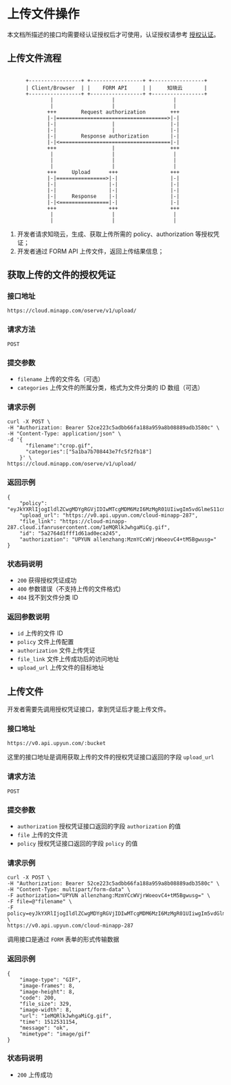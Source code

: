 # 上传文件操作

本文档所描述的接口均需要经认证授权后才可使用，认证授权请参考 [授权认证](./authentication.md)。

## 上传文件流程

```

      +-----------------+ +-----------------+ +-----------------+
      | Client/Browser  | |    FORM API     | |     知晓云       |
      +-----------------+ +-----------------+ +-----------------+
              |                   |                   |
              |                   |                   |
             +++        Request authorization        +++
             |-|====================================>|-|
             |-|                  |                  |-|
             |-|                  |                  |-|
             |-|        Response authorization       |-|
             |-|<====================================|-|
             +++                  |                  +++
              |                   |                   |
              |                   |                   |
              |                   |                   |
             +++     Upload      +++                 +++
             |-|================>|-|                 |-|
             |-|                 |-|                 |-|
             |-|                 |-|                 |-|
             |-|     Response    |-|                 |-|
             |-|<================|-|                 |-|
             +++                 +++                 +++
              |                   |                   |
              |                   |                   |  

```

1. 开发者请求知晓云，生成、获取上传所需的 policy、authorization 等授权凭证；
2. 开发者通过 FORM API 上传文件，返回上传结果信息；


## 获取上传的文件的授权凭证

### 接口地址

`https://cloud.minapp.com/oserve/v1/upload/`

### 请求方法

`POST`

### 提交参数

- `filename` 上传的文件名（可选）
- `categories` 上传文件的所属分类，格式为文件分类的 ID 数组（可选）

### 请求示例

```
curl -X POST \
-H "Authorization: Bearer 52ce223c5adbb66fa188a959a8b08889adb3580c" \
-H "Content-Type: application/json" \
-d '{
      "filename":"crop.gif",
      "categories":["5a1ba7b708443e7fc5f2fb18"]
    }' \
https://cloud.minapp.com/oserve/v1/upload/
```

### 返回示例

```
{
    "policy": "eyJkYXRlIjogIldlZCwgMDYgRGVjIDIwMTcgMDM6MzI6MzMgR01UIiwgIm5vdGlmeS11cmwiOiAiaHR0cHM6Ly9zc28uaWZhbnIuY29tL2V4dGFwaS9oeWRyb2dlbi91cHl1bi9jYWxsYmFjay8yODcvNWEyNzY0ZDFmZmYxZDYxYWQwZWNhMjQ1LyIsICJidWNrZXQiOiAiY2xvdWQtbWluYXBwLTI4NyIsICJzYXZlLWtleSI6ICIxZU1RUmxrSndoZ2FNaUNnLmdpZiIsICJleHBpcmF0aW9uIjogMTUxMjUzMTQ1M30=",
    "upload_url": "https://v0.api.upyun.com/cloud-minapp-287",
    "file_link": "https://cloud-minapp-287.cloud.ifanrusercontent.com/1eMQRlkJwhgaMiCg.gif",
    "id": "5a2764d1fff1d61ad0eca245",
    "authorization": "UPYUN allenzhang:MzmYCcWVjrWoeovC4+tM5Bgwusg="
}
```

### 状态码说明

- `200` 获得授权凭证成功
- `400` 参数错误（不支持上传的文件格式)
- `404` 找不到文件分类 ID

### 返回参数说明

  - `id`            上传的文件 ID
  - `policy`        文件上传配置
  - `authorization` 文件上传凭证
  - `file_link`     文件上传成功后的访问地址
  - `upload_url`    上传文件的目标地址


## 上传文件

开发者需要先调用授权凭证接口，拿到凭证后才能上传文件。

### 接口地址

`https://v0.api.upyun.com/:bucket`

这里的接口地址是调用获取上传的文件的授权凭证接口返回的字段 `upload_url`

### 请求方法

`POST`

### 提交参数

- `authorization` 授权凭证接口返回的字段 `authorization` 的值
- `file` 上传的文件流
- `policy` 授权凭证接口返回的字段 `policy` 的值

### 请求示例

```
curl -X POST \
-H "Authorization: Bearer 52ce223c5adbb66fa188a959a8b08889adb3580c" \
-H "Content-Type: multipart/form-data" \
-F authorization="UPYUN allenzhang:MzmYCcWVjrWoeovC4+tM5Bgwusg=" \
-F file=@"filename" \
-F policy=eyJkYXRlIjogIldlZCwgMDYgRGVjIDIwMTcgMDM6MzI6MzMgR01UIiwgIm5vdGlmeS11cmwiOiAiaHR0cHM6Ly9zc28uaWZhbnIuY29tL2V4dGFwaS9oeWRyb2dlbi91cHl1bi9jYWxsYmFjay8yODcvNWEyNzY0ZDFmZmYxZDYxYWQwZWNhMjQ1LyIsICJidWNrZXQiOiAiY2xvdWQtbWluYXBwLTI4NyIsICJzYXZlLWtleSI6ICIxZU1RUmxrSndoZ2FNaUNnLmdpZiIsICJleHBpcmF0aW9uIjogMTUxMjUzMTQ1M30= \
https://v0.api.upyun.com/cloud-minapp-287
```

调用接口是通过 `FORM` 表单的形式传输数据

### 返回示例

```
{
    "image-type": "GIF",
    "image-frames": 8,
    "image-height": 8,
    "code": 200,
    "file_size": 329,
    "image-width": 8,
    "url": "1eMQRlkJwhgaMiCg.gif",
    "time": 1512531154,
    "message": "ok",
    "mimetype": "image/gif"
}
```

### 状态码说明

- `200` 上传成功
